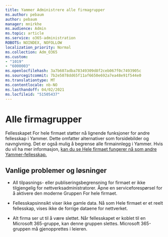 ```yaml
---
title: Yammer Administrere alle firmagrupper
ms.author: pebaum
author: pebaum
manager: mnirkhe
ms.audience: Admin
ms.topic: article
ms.service: o365-administration
ROBOTS: NOINDEX, NOFOLLOW
localization_priority: Normal
ms.collection: Adm_O365
ms.custom:
- "1019"
- "6000003"
ms.openlocfilehash: 3a7b607adba78349309d8f2ceb067f0c7493905c
ms.sourcegitcommit: 7b2e5078dd65f11af6650e692a7ea48e91f544e0
ms.translationtype: MT
ms.contentlocale: nb-NO
ms.lasthandoff: 04/02/2021
ms.locfileid: "51505437"
---
```

# <a name="all-company-group"></a>Alle firmagrupper

Fellesskapet For hele firmaet støtter nå lignende funksjoner for andre fellesskap i Yammer. Dette omfatter alternativer som forsidebilder og navngivning. Det er også mulig å begrense alle firmainnlegg i Yammer. Hvis du vil ha mer informasjon, [kan du se Hele firmaet fungerer nå som andre Yammer-fellesskap.](https://docs.microsoft.com/yammer/manage-yammer-groups/yammer-all-company-yammer-community)

## <a name="common-issues-and-solutions"></a>Vanlige problemer og løsninger

- All tilpasnings- eller publiseringsbegrensning for firmaet er ikke tilgjengelig for nettverksadministratorer. Åpne en serviceforespørsel for å aktivere den moderne Gruppen For hele firmaet.

- Fellesskapsinnsikt viser ikke gamle data. Nå som Hele firmaet er et reelt fellesskap, vises ikke de forrige dataene for nettverket.

- Alt firma ser ut til å være slettet. Når fellesskapet er koblet til en Microsoft 365-gruppe, kan denne gruppen slettes. Microsoft 365-gruppen må gjenopprettes i leieren.

